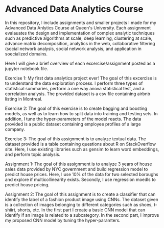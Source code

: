 # Advanced Data Analytics Course 

In this repository, I include assignments and smaller projects I made for my Advanced Data Anlytics Course at Queen's University. Each assignment evalauates the design and implementation of complex analytic techniques such as predictive algorithms at scale, deep learning, clustering at scale, advance matrix decomposition, analytics in the web, collaborative filtering (social network analysis, social network analysis, and application in soecialized domains. 

Here I will give a brief overview of each excercise/assignment posted as a jupyter notebook file.

Exercise 1: My first data analytics project ever! The goal of this excercise is to understand the data exploration process. I perform three types of statistical summaries, perform a one way anova statistical test, and a correlation analysis. The provided dataset is a csv file containing airbnb listing in Montreal.

Exercise 2: The goal of this exercise is to create bagging and boosting models, as well as to learn how to split data into training and testing sets. In addition, I tune the hyper-parameters of the model reacts. The data provided is a public dataset containing employee profiles of a large company. 

Exercise 3: The goal of this assignment is to analyze textual data. The dataset provided is a table containing questions about R on StackOverflow site. Here, I use existing libraries such as gensim to learn word embeddings, and perform topic analysis. 

Assignment 1: The goal of this assignment is to analyze 3 years of house sales data provided by NYC government and build regression model to predict house prices. Here, I use 10% of the data for two selected boroughs and explore if multicollinearity exists. Secondly, I use regression moedls to predict house pricing. 

Assignment 2: The goal of this assignment is to create a classifier that can identify the label of a fashion product image using CNNs. The dataset given is a collection of images belonging to different categories such as shoes, t-shiirt, shorts, etc. In the first part I create a basic CNN model that can identify if an image is related to a subcategory. In the second part, I improve my proposed CNN model by tuning the hyper-paramters. 
